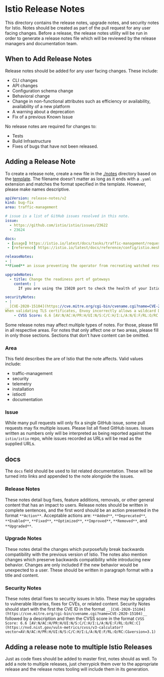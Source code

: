 # Istio Release Notes

This directory contains the release notes, upgrade notes, and security notes for Istio.
Notes should be created as part of the pull request for any user facing changes. Before
a release, the release notes utility will be run in order to generate a release notes file
which will be reviewed by the release managers and documentation team.


## When to Add Release Notes

Release notes should be added for any user facing changes. These include:
* CLI changes
* API changes
* Configuration schema change
* Behavioral change
* Change in non-functional attributes such as efficiency or availability, availability of a new platform
* A warning about a deprecation
* Fix of a previous Known Issue

No release notes are required for changes to: 
* Tests
* Build Infrastructure
* Fixes of bugs that have not been released. 

## Adding a Release Note

To create a release note, create a new file in the [./notes](./notes) directory based on
the [template](./template.yaml). The filename doesn't matter as long as it ends with a `.yaml`
extension and matches the format specified in the template. However, please make names descriptive.

```yaml
apiVersion: release-notes/v2
kind: bug-fix
area: traffic-management

# issue is a list of GitHub issues resolved in this note.
issue:
  - https://github.com/istio/istio/issues/23622
  - 23624

docs:
 - [usage] https://istio.io/latest/docs/tasks/traffic-management/request-routing/
 - [reference] https://istio.io/latest/docs/reference/config/istio.mesh.v1alpha1/

releaseNotes:
- |
**Fixed** an issue preventing the operator from recreating watched resources if they are deleted

upgradeNotes:
  - title: Change the readiness port of gateways
    content: |
      If you are using the 15020 port to check the health of your Istio ingress gateway with your Kubernetes network load balancer, change the port from 15020 to 15021.

securityNotes:
- |
__[CVE-2020-15104](https://cve.mitre.org/cgi-bin/cvename.cgi?name=CVE-2020-15104)__:
When validating TLS certificates, Envoy incorrectly allows a wildcard DNS Subject Alternative Name to apply to multiple subdomains. For example, with a SAN of `*.example.com`, Envoy incorrectly allows `nested.subdomain.example.com`, when it should only allow `subdomain.example.com`.
    - CVSS Score: 6.6 [AV:N/AC:H/PR:H/UI:N/S:C/C:H/I:L/A:N/E:F/RL:O/RC:C](https://nvd.nist.gov/vuln-metrics/cvss/v3-calculator?vector=AV:N/AC:H/PR:H/UI:N/S:C/C:H/I:L/A:N/E:F/RL:O/RC:C&version=3.1)
```

Some release notes may affect multiple types of notes. For those, please fill in all respective areas. For notes that only affect one or two areas, please fill in only those sections. Sections that don't have content can be omitted.

### Area

This field describes the are of Istio that the note affects. Valid values include:
* traffic-management
* security
* telemetry
* installation
* istioctl
* documentation

### Issue

While many pull requests will only fix a single GitHub issue, some pull requests may fix multiple issues. Please list all fixed GitHub issues. Issues written as numbers only will be interpreted as being reported against the `istio/istio` repo, while issues recorded as URLs will be read as the supplied URLs.

## docs

The `docs` field should be used to list related documentation. These will be turned into links and appended to the note alongside the issues. 

### Release Notes

These notes detail bug fixes, feature additions, removals, or other general content that has an impact to users. Release notes should be written in complete sentences, and the first word should be an action presented in the format `**Action**`. Acceptable actions are: `**Added**`, `**Deprecated**`, `**Enabled**`, `**Fixed**`, `**Optimized**`, `**Improved**`, `**Removed**`, and `**Upgraded**`.

### Upgrade Notes

These notes detail the changes which purposefully break backwards compatibility with the previous version of Istio. The notes also mention changes which preserve backwards compatibility while introducing new behavior. Changes are only included if the new behavior would be unexpected to a user. These should be written in paragraph format with a title and content.

### Security Notes

These notes detail fixes to security issues in Istio. These may be upgrades to vulnerable libraries, fixes for CVEs, or related content. Security Notes should start with the first the CVE ID in the format `__[CVE-2020-15104](https://cve.mitre.org/cgi-bin/cvename.cgi?name=CVE-2020-15104)__` followed by a description and then the CVSS score in the format `CVSS Score: 6.6 [AV:N/AC:H/PR:H/UI:N/S:C/C:H/I:L/A:N/E:F/RL:O/RC:C](https://nvd.nist.gov/vuln-metrics/cvss/v3-calculator?vector=AV:N/AC:H/PR:H/UI:N/S:C/C:H/I:L/A:N/E:F/RL:O/RC:C&version=3.1)`

## Adding a release note to multiple Istio Releases

Just as code fixes should be added to master first, notes should as well. To add a note to multiple releases, just cherrypick them over to the appropriate release and the release notes tooling will include them in its generation.
